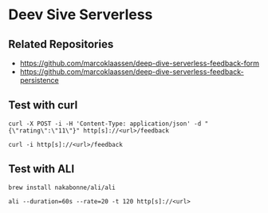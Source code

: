 # Deev Sive Serverless

## Related Repositories
* https://github.com/marcoklaassen/deep-dive-serverless-feedback-form
* https://github.com/marcoklaassen/deep-dive-serverless-feedback-persistence


## Test with curl
```
curl -X POST -i -H 'Content-Type: application/json' -d "{\"rating\":\"11\"}" http[s]://<url>/feedback
```

```
curl -i http[s]://<url>/feedback 
```

## Test with ALI 
```
brew install nakabonne/ali/ali
```

```
ali --duration=60s --rate=20 -t 120 http[s]://<url>
```

